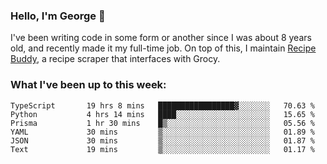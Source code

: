 ### Hello, I'm George 👋

I've been writing code in some form or another since I was about 8 years old, and recently made it my full-time job. On top of this, I maintain [Recipe Buddy](https://github.com/georgegebbett/recipe-buddy), a recipe scraper that interfaces with Grocy.  

<!--
**georgegebbett/georgegebbett** is a ✨ _special_ ✨ repository because its `README.md` (this file) appears on your GitHub profile.

Here are some ideas to get you started:

- 🔭 I’m currently working on ...
- 🌱 I’m currently learning ...
- 👯 I’m looking to collaborate on ...
- 🤔 I’m looking for help with ...
- 💬 Ask me about ...
- 📫 How to reach me: ...
- 😄 Pronouns: ...
- ⚡ Fun fact: ...
-->

### What I've been up to this week:
<!--START_SECTION:waka-->

```text
TypeScript       19 hrs 8 mins   █████████████████▓░░░░░░░   70.63 %
Python           4 hrs 14 mins   ████░░░░░░░░░░░░░░░░░░░░░   15.65 %
Prisma           1 hr 30 mins    █▒░░░░░░░░░░░░░░░░░░░░░░░   05.56 %
YAML             30 mins         ▒░░░░░░░░░░░░░░░░░░░░░░░░   01.89 %
JSON             30 mins         ▒░░░░░░░░░░░░░░░░░░░░░░░░   01.87 %
Text             19 mins         ▒░░░░░░░░░░░░░░░░░░░░░░░░   01.17 %
```

<!--END_SECTION:waka-->
